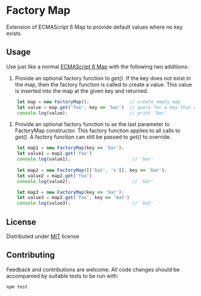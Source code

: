 # Factory Map #

Extension of ECMAScript 6 Map to provide default values where no key 
exists.

## Usage ##

Use just like a normal 
[ECMAScript 6 Map](https://developer.mozilla.org/en/docs/Web/JavaScript/Reference/Global_Objects/Map) 
with the following two additions:

  1. Provide an optional factory function to _get()_.  If the key does 
  not exist in the map, then the factory function is called to create a 
  value.  This value is inserted into the map at the given key and 
  returned.
  
  ```javascript
      let map = new FactoryMap();               // create empty map
      let value = map.get('foo', key => 'bar')  // query for a key that does not exist
      console.log(value);                       // print 'bar'
  ```    
  1. Provide an optional factory function to as the last parameter to 
  FactoryMap constructor.  This factory function applies to all calls to
  _get()_.  A factory function can still be passed to _get()_ to 
  override.
  
  ```javascript
      let map1 = new FactoryMap(key => 'bar');   
      let value1 = map1.get('foo')                
      console.log(value1);                       // 'bar'
      
      let map2 = new FactoryMap([['baz', 'x']], key => 'bar');
      let value2 = map2.get('foo')
      console.log(value2);                       // 'bar'

      let map3 = new FactoryMap(key => 'bar');
      let value3 = map3.get('foo', key => 'bat')
      console.log(value3);                       // 'bat'
  ```
      
## License ##

Distributed under [MIT](LICENSE) license

## Contributing ##

Feedback and contributions are welcome.  All code changes should be 
accompanied by suitable tests to be run with: 

```npm test```

  